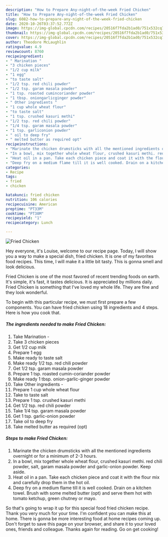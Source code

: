 ```yaml
---
description: "How to Prepare Any-night-of-the-week Fried Chicken"
title: "How to Prepare Any-night-of-the-week Fried Chicken"
slug: 6082-how-to-prepare-any-night-of-the-week-fried-chicken
date: 2020-10-26T03:37:52.772Z
image: https://img-global.cpcdn.com/recipes/20516f7fda2b1ad0/751x532cq70/fried-chicken-recipe-main-photo.jpg
thumbnail: https://img-global.cpcdn.com/recipes/20516f7fda2b1ad0/751x532cq70/fried-chicken-recipe-main-photo.jpg
cover: https://img-global.cpcdn.com/recipes/20516f7fda2b1ad0/751x532cq70/fried-chicken-recipe-main-photo.jpg
author: Theodore McLaughlin
ratingvalue: 4.9
reviewcount: 8760
recipeingredient:
- " Marination "
- "3 chicken pieces"
- "1/2 cup milk"
- "1 egg"
- "to taste salt"
- "1/2 tsp. red chili powder"
- "1/2 tsp. garam masala powder"
- "1 tsp. roasted cumincoriander powder"
- "1 tbsp. oniongarlicginger powder"
- " Other ingredients "
- "1 cup whole wheat flour"
- "to taste salt"
- "1 tsp. crushed kasuri methi"
- "1/2 tsp. red chili powder"
- "1/4 tsp. garam masala powder"
- "1 tsp. garliconion powder"
- " oil to deep fry"
- " melted butter as required opt"
recipeinstructions:
- "Marinate the chicken drumsticks with all the mentioned ingredients overnight or for a minimum of 2-3 hours."
- "In a bowl, mix together whole wheat flour, crushed kasuri methi. red chili powder, salt, garam masala powder and garlic-onion powder. Keep aside."
- "Heat oil in a pan. Take each chicken piece and coat it with the flour mix and carefully drop them in the hot oil."
- "Deep fry on a medium flame till it is well cooked. Drain on a kitchen towel. Brush with some melted butter (opt) and serve them hot with tomato ketchup, green chutney or mayo."
categories:
- Recipe
tags:
- fried
- chicken

katakunci: fried chicken 
nutrition: 106 calories
recipecuisine: American
preptime: "PT33M"
cooktime: "PT30M"
recipeyield: "1"
recipecategory: Lunch

---
```



![Fried Chicken](https://img-global.cpcdn.com/recipes/20516f7fda2b1ad0/751x532cq70/fried-chicken-recipe-main-photo.jpg)

Hey everyone, it's Louise, welcome to our recipe page. Today, I will show you a way to make a special dish, fried chicken. It is one of my favorites food recipes. This time, I will make it a little bit tasty. This is gonna smell and look delicious.



Fried Chicken is one of the most favored of recent trending foods on earth. It's simple, it's fast, it tastes delicious. It is appreciated by millions daily. Fried Chicken is something that I've loved my whole life. They are fine and they look wonderful.


To begin with this particular recipe, we must first prepare a few components. You can have fried chicken using 18 ingredients and 4 steps. Here is how you cook that.

<!--inarticleads1-->

##### The ingredients needed to make Fried Chicken:

1. Take  Marination -
1. Take 3 chicken pieces
1. Get 1/2 cup milk
1. Prepare 1 egg
1. Make ready to taste salt
1. Make ready 1/2 tsp. red chili powder
1. Get 1/2 tsp. garam masala powder
1. Prepare 1 tsp. roasted cumin-coriander powder
1. Make ready 1 tbsp. onion-garlic-ginger powder
1. Take  Other ingredients -
1. Prepare 1 cup whole wheat flour
1. Take to taste salt
1. Prepare 1 tsp. crushed kasuri methi
1. Get 1/2 tsp. red chili powder
1. Take 1/4 tsp. garam masala powder
1. Get 1 tsp. garlic-onion powder
1. Take  oil to deep fry
1. Take  melted butter as required (opt)




<!--inarticleads2-->

##### Steps to make Fried Chicken:

1. Marinate the chicken drumsticks with all the mentioned ingredients overnight or for a minimum of 2-3 hours.
1. In a bowl, mix together whole wheat flour, crushed kasuri methi. red chili powder, salt, garam masala powder and garlic-onion powder. Keep aside.
1. Heat oil in a pan. Take each chicken piece and coat it with the flour mix and carefully drop them in the hot oil.
1. Deep fry on a medium flame till it is well cooked. Drain on a kitchen towel. Brush with some melted butter (opt) and serve them hot with tomato ketchup, green chutney or mayo.




So that's going to wrap it up for this special food fried chicken recipe. Thank you very much for your time. I'm confident you can make this at home. There is gonna be more interesting food at home recipes coming up. Don't forget to save this page on your browser, and share it to your loved ones, friends and colleague. Thanks again for reading. Go on get cooking!
